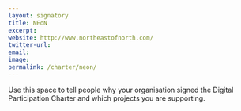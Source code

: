 ```yaml
---
layout: signatory
title: NEoN
excerpt: 
website: http://www.northeastofnorth.com/
twitter-url:
email: 
image: 
permalink: /charter/neon/ 
---
```


Use this space to tell people why your organisation signed the Digital Participation Charter and which projects you are supporting.
